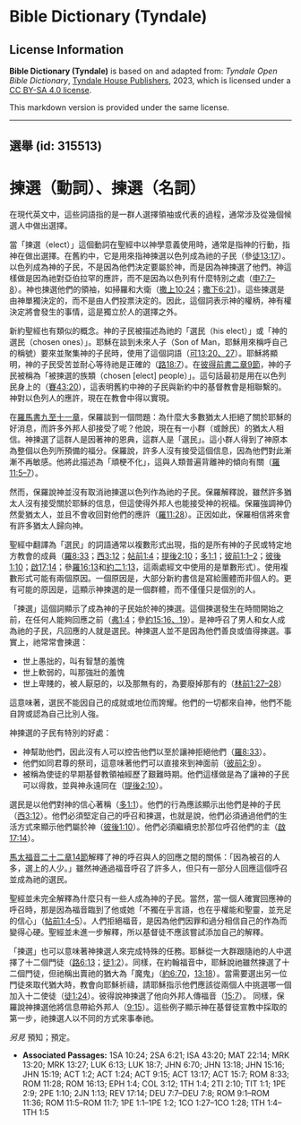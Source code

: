# Bible Dictionary (Tyndale)

## License Information

**Bible Dictionary (Tyndale)** is based on and adapted from: _Tyndale Open Bible Dictionary_, [Tyndale House Publishers](https://tyndaleopenresources.com/), 2023, which is licensed under a [CC BY-SA 4.0 license](https://creativecommons.org/licenses/by-sa/4.0/legalcode.en).

This markdown version is provided under the same license.



--------------------------------

## 選舉 (id: 315513)

揀選（動詞）、揀選（名詞）
=============

在現代英文中，這些詞語指的是一群人選擇領袖或代表的過程，通常涉及從幾個候選人中做出選擇。

當「揀選（elect）」這個動詞在聖經中以神學意義使用時，通常是指神的行動，指神在做出選擇。在舊約中，它是用來指神揀選以色列成為祂的子民（參[徒13:17](https://ref.ly/Acts13:17)）。以色列成為神的子民，不是因為他們決定要屬於神，而是因為神揀選了他們。神這樣做是因為祂對亞伯拉罕的應許，而不是因為以色列有什麼特別之處（[申7:7–8](https://ref.ly/Deut7:7-Deut7:8)）。神也揀選他們的領袖，如掃羅和大衛（[撒上10:24](https://ref.ly/1Sam10:24)；[撒下6:21](https://ref.ly/2Sam6:21)）。這些揀選是由神單獨決定的，而不是由人們投票決定的。因此，這個詞表示神的權柄，神有權決定將會發生的事情，這是獨立於人的選擇之外。

新約聖經也有類似的概念。神的子民被描述為祂的「選民（his elect）」或「神的選民（chosen ones）」。耶穌在談到未來人子（Son of Man，耶穌用來稱呼自己的稱號）要來並聚集神的子民時，使用了這個詞語（[可13:20、27](https://ref.ly/Mark13:20)）。耶穌將顯明，神的子民受苦並耐心等待祂是正確的（[路18:7](https://ref.ly/Luke18:7)）。在[彼得前書二章9節](https://ref.ly/1Pet2:9)，神的子民被稱為「被揀選的族類（chosen \[elect] people）」。這句話最初是用在以色列民身上的（[賽43:20](https://ref.ly/Isa43:20)），這表明舊約中神的子民與新約中的基督教會是相聯繫的。神對以色列人的應許，現在在教會中得以實現。

在[羅馬書九至十一章](https://ref.ly/Rom9:1-Rom11:36)，保羅談到一個問題：為什麼大多數猶太人拒絕了關於耶穌的好消息，而許多外邦人卻接受了呢？他說，現在有一小群（或餘民）的猶太人相信。神揀選了這群人是因著神的恩典，這群人是「選民」。這小群人得到了神原本為整個以色列所預備的福分。保羅說，許多人沒有接受這個信息，因為他們對此漸漸不再敏感。他將此描述為「頑梗不化」，這與人類普遍背離神的傾向有關（[羅11:5–7](https://ref.ly/Rom11:5-Rom11:7)）。

然而，保羅說神並沒有取消祂揀選以色列作為祂的子民。保羅解釋說，雖然許多猶太人沒有接受關於耶穌的信息，但這使得外邦人也能接受神的祝福。保羅強調神仍然愛猶太人，並且不會收回對他們的應許（[羅11:28](https://ref.ly/Rom11:28)）。正因如此，保羅相信將來會有許多猶太人歸向神。

聖經中翻譯為「選民」的詞語通常以複數形式出現，指的是所有神的子民或特定地方教會的成員（[羅8:33](https://ref.ly/Rom8:33)；[西3:12](https://ref.ly/Col3:12)；[帖前1:4](https://ref.ly/1Thess1:4)；[提後2:10](https://ref.ly/2Tim2:10)；[多1:1](https://ref.ly/Titus1:1)；[彼前1:1–2](https://ref.ly/1Pet1:1-1Pet1:2)；[彼後1:10](https://ref.ly/2Pet1:10)；[啟17:14](https://ref.ly/Rev17:14)；參[羅16:13](https://ref.ly/Rom16:13)和[約二1:13](https://ref.ly/2John1:13)，這兩處經文中使用的是單數形式）。使用複數形式可能有兩個原因。一個原因是，大部分新約書信是寫給團體而非個人的。更有可能的原因是，這顯示神揀選的是一個群體，而不僅僅只是個別的人。

「揀選」這個詞顯示了成為神的子民始於神的揀選。這個揀選發生在時間開始之前，在任何人能夠回應之前（[弗1:4](https://ref.ly/Eph1:4)；參[約15:16、19](https://ref.ly/John15:16)）。是神呼召了男人和女人成為祂的子民，凡回應的人就是選民。神揀選人並不是因為他們善良或值得揀選。事實上，祂常常會揀選：

* 世上愚拙的，叫有智慧的羞愧
* 世上軟弱的，叫那強壯的羞愧
* 世上卑賤的，被人厭惡的，以及那無有的，為要廢掉那有的（[林前1:27–28](https://ref.ly/1Cor1:27-1Cor1:28)）

這意味著，選民不能因自己的成就或地位而誇耀。他們的一切都來自神，他們不能自誇或認為自己比別人強。

神揀選的子民有特別的好處：

* 神幫助他們，因此沒有人可以控告他們以至於讓神拒絕他們（[羅8:33](https://ref.ly/Rom8:33)）。
* 他們如同君尊的祭司，這意味著他們可以直接來到神面前（[彼前2:9](https://ref.ly/1Pet2:9)）。
* 被稱為使徒的早期基督教領袖經歷了艱難時期。他們這樣做是為了讓神的子民可以得救，並與神永遠同在（[提後2:10](https://ref.ly/2Tim2:10)）。

選民是以他們對神的信心著稱（[多1:1](https://ref.ly/Titus1:1)）。他們的行為應該顯示出他們是神的子民（[西3:12](https://ref.ly/Col3:12)）。他們必須堅定自己的呼召和揀選，也就是說，他們必須通過他們的生活方式來顯示他們屬於神（[彼後1:10](https://ref.ly/2Pet1:10)）。他們必須繼續忠於那位呼召他們的主（[啟17:14](https://ref.ly/Rev17:14)）。

[馬太福音二十二章14節](https://ref.ly/Matt22:14)解釋了神的呼召與人的回應之間的關係：「因為被召的人多，選上的人少。」雖然神通過福音呼召了許多人，但只有一部分人回應這個呼召並成為祂的選民。

聖經並未完全解釋為什麼只有一些人成為神的子民。當然，當一個人確實回應神的呼召時，那是因為福音臨到了他或她「不獨在乎言語，也在乎權能和聖靈，並充足的信心」（[帖前1:4–5](https://ref.ly/1Thess1:4-1Thess1:5)）。人們拒絕福音，是因為他們因罪和過分相信自己的作為而變得心硬。聖經並未進一步解釋，所以基督徒不應該嘗試添加自己的解釋。

「揀選」也可以意味著神揀選人來完成特殊的任務。耶穌從一大群跟隨祂的人中選擇了十二個門徒（[路6:13](https://ref.ly/Luke6:13)；[徒1:2](https://ref.ly/Acts1:2)）。同樣，在約翰福音中，耶穌說祂雖然揀選了十二個門徒，但祂稱出賣祂的猶大為「魔鬼」（[約6:70](https://ref.ly/John6:70)，[13:18](https://ref.ly/John13:18)）。當需要選出另一位門徒來取代猶大時，教會向耶穌祈禱，請耶穌指示他們應該從兩個人中挑選哪一個加入十二使徒（[徒1:24](https://ref.ly/Acts1:24)）。彼得說神揀選了他向外邦人傳福音（[15:7](https://ref.ly/Acts15:7)）。 同樣，保羅說神揀選他將信息帶給外邦人（[9:15](https://ref.ly/Acts9:15)）。這些例子顯示神在基督徒宣教中採取的第一步，祂揀選人以不同的方式來事奉祂。

*另見* 預知；預定。

* **Associated Passages:** 1SA 10:24; 2SA 6:21; ISA 43:20; MAT 22:14; MRK 13:20; MRK 13:27; LUK 6:13; LUK 18:7; JHN 6:70; JHN 13:18; JHN 15:16; JHN 15:19; ACT 1:2; ACT 1:24; ACT 9:15; ACT 13:17; ACT 15:7; ROM 8:33; ROM 11:28; ROM 16:13; EPH 1:4; COL 3:12; 1TH 1:4; 2TI 2:10; TIT 1:1; 1PE 2:9; 2PE 1:10; 2JN 1:13; REV 17:14; DEU 7:7–DEU 7:8; ROM 9:1–ROM 11:36; ROM 11:5–ROM 11:7; 1PE 1:1–1PE 1:2; 1CO 1:27–1CO 1:28; 1TH 1:4–1TH 1:5

